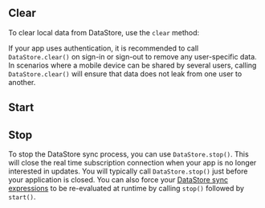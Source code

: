 ## Clear

To clear local data from DataStore, use the `clear` method:

<inline-fragment platform="ios" src="~/lib/datastore/fragments/ios/other-methods/10_clear.md"></inline-fragment> <inline-fragment platform="android" src="~/lib/datastore/fragments/android/other-methods/10_clear.md"></inline-fragment>

<amplify-callout>

If your app uses authentication, it is recommended to call `DataStore.clear()` on sign-in or sign-out to remove any user-specific data. In scenarios where a mobile device can be shared by several users, calling `DataStore.clear()` will ensure that data does not leak from one user to another.

</amplify-callout>

## Start

<inline-fragment platform="ios" src="~/lib/datastore/fragments/ios/other-methods/15_start.md"></inline-fragment> <inline-fragment platform="android" src="~/lib/datastore/fragments/android/other-methods/15_start.md"></inline-fragment>

<inline-fragment platform="ios" src="~/lib/datastore/fragments/ios/other-methods/20_start.md"></inline-fragment> <inline-fragment platform="android" src="~/lib/datastore/fragments/android/other-methods/20_start.md"></inline-fragment>

## Stop

To stop the DataStore sync process, you can use `DataStore.stop()`.  This will close the real time subscription connection when your app is no longer interested in updates. You will typically call `DataStore.stop()` just before your application is closed.  You can also force your [DataStore sync expressions](~/lib/datastore/sync.md) to be re-evaluated at runtime by calling `stop()` followed by `start()`.

<inline-fragment platform="ios" src="~/lib/datastore/fragments/ios/other-methods/30_stop.md"></inline-fragment> <inline-fragment platform="android" src="~/lib/datastore/fragments/android/other-methods/30_stop.md"></inline-fragment>
